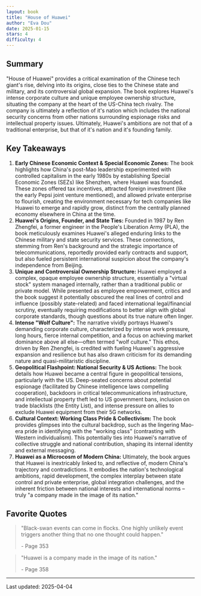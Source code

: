 ```yaml
---
layout: book
title: "House of Huawei"
author: "Eva Dou"
date: 2025-01-15
stars: 4
difficulty: 4
---
```


## Summary
"House of Huawei" provides a critical examination of the Chinese tech giant's rise, delving into its origins, close ties to the Chinese state and military, and its controversial global expansion. The book explores Huawei's intense corporate culture and unique employee ownership structure, situating the company at the heart of the US-China tech rivalry. The company is ultimately a reflection of it's nation which includes the national security concerns from other nations surrounding espionage risks and intellectual property issues. Ultimately, Huawei's ambitions are not that of a traditional enterprise, but that of it's nation and it's founding family. 

## Key Takeaways
1.  **Early Chinese Economic Context & Special Economic Zones:** The book highlights how China's post-Mao leadership experimented with controlled capitalism in the early 1980s by establishing Special Economic Zones (SEZs) like Shenzhen, where Huawei was founded. These zones offered tax incentives, attracted foreign investment (like the early Pepsi joint venture mentioned), and allowed private enterprise to flourish, creating the environment necessary for tech companies like Huawei to emerge and rapidly grow, distinct from the centrally planned economy elsewhere in China at the time.
2.  **Huawei's Origins, Founder, and State Ties:** Founded in 1987 by Ren Zhengfei, a former engineer in the People's Liberation Army (PLA), the book meticulously examines Huawei's alleged enduring links to the Chinese military and state security services. These connections, stemming from Ren's background and the strategic importance of telecommunications, reportedly provided early contracts and support, but also fueled persistent international suspicion about the company's independence from Beijing.
3.  **Unique and Controversial Ownership Structure:** Huawei employed a complex, opaque employee ownership structure, essentially a "virtual stock" system managed internally, rather than a traditional public or private model. While presented as employee empowerment, critics and the book suggest it potentially obscured the real lines of control and influence (possibly state-related) and faced international legal/financial scrutiny, eventually requiring modifications to better align with global corporate standards, though questions about its true nature often linger.
4.  **Intense "Wolf Culture":** The narrative vividly portrays Huawei's demanding corporate culture, characterized by intense work pressure, long hours, fierce internal competition, and a focus on achieving market dominance above all else—often termed "wolf culture." This ethos, driven by Ren Zhengfei, is credited with fueling Huawei's aggressive expansion and resilience but has also drawn criticism for its demanding nature and quasi-militaristic discipline.
5.  **Geopolitical Flashpoint: National Security & US Actions:** The book details how Huawei became a central figure in geopolitical tensions, particularly with the US. Deep-seated concerns about potential espionage (facilitated by Chinese intelligence laws compelling cooperation), backdoors in critical telecommunications infrastructure, and intellectual property theft led to US government bans, inclusion on trade blacklists (the Entity List), and intense pressure on allies to exclude Huawei equipment from their 5G networks.
6.  **Cultural Context: Working Class Pride & Collectivism:** The book provides glimpses into the cultural backdrop, such as the lingering Mao-era pride in identifying with the "working class" (contrasting with Western individualism). This potentially ties into Huawei's narrative of collective struggle and national contribution, shaping its internal identity and external messaging.
7.  **Huawei as a Microcosm of Modern China:** Ultimately, the book argues that Huawei is inextricably linked to, and reflective of, modern China's trajectory and contradictions. It embodies the nation's technological ambitions, rapid development, the complex interplay between state control and private enterprise, global integration challenges, and the inherent friction between national interests and international norms – truly "a company made in the image of its nation."

## Favorite Quotes
> "Black-swan events can come in flocks. One highly unlikely event triggers another thing that no one thought could happen."
> 
> <span class="page-number">- Page 353</span>

> "Huawei is a company made in the image of its nation."
> 
> <span class="page-number">- Page 358</span>

---
Last updated: 2025-04-04

